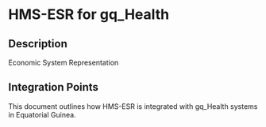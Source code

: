 # HMS-ESR for gq_Health

## Description

Economic System Representation

## Integration Points

This document outlines how HMS-ESR is integrated with gq_Health systems in Equatorial Guinea.
